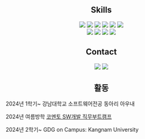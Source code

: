 <h2 align="center">Skills</h2>

<p align="center">
<img src="https://img.shields.io/badge/HTML-239120?style=for-the-badge&logo=html5&logoColor=white"/></a>
<img src="https://img.shields.io/badge/CSS-239120?&style=for-the-badge&logo=css3&logoColor=white"/></a>
<img src="https://img.shields.io/badge/JavaScript-F7DF1E?style=for-the-badge&logo=JavaScript&logoColor=white"/></a>
<img src="https://img.shields.io/badge/C-00599C?style=for-the-badge&logo=c&logoColor=white"/></a>
<img src="https://img.shields.io/badge/Python-3776AB?style=for-the-badge&logo=python&logoColor=white"/></a>
<img src="https://img.shields.io/badge/Java-ED8B00?style=for-the-badge&logo=openjdk&logoColor=white"/></a>
<br>
<img src="https://img.shields.io/badge/Spring Boot-6DB33F?style=for-the-badge&logo=spring&logoColor=white"/></a>
<img src="https://img.shields.io/badge/Django-092E20?style=for-the-badge&logo=django&logoColor=white"/></a>
<img src="https://img.shields.io/badge/React Native-61DAFB?style=for-the-badge&logo=react&logoColor=white"/></a>
<img src="https://img.shields.io/badge/MySQL-00000F?style=for-the-badge&logo=mysql&logoColor=white"/></a>
</p>

<h2 align="center">Contact</h2>

<p align="center">
<a href="https://blog.naver.com/kanden9999">
  <img src="https://img.shields.io/badge/Naver Blog-03C75A?style=for-the-badge&logo=Naver&logoColor=white"/></a>
</a>
<a href="mailto:heroria0503@gmail.com">
  <img src="https://img.shields.io/badge/Gmail-D14836?style=for-the-badge&logo=gmail&logoColor=white"/></a>
</a>
</p>

<h2 align="center">활동</h2>

2024년 1학기~ 강남대학교 소프트웨어전공 동아리 아우내

2024년 여름방학 [코멘토 SW개발 직무부트캠프](https://blog.naver.com/kanden9999/223573949073)

2024년 2학기~ GDG on Campus: Kangnam University
